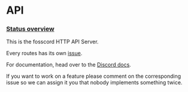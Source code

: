 # API

### [Status overview](https://github.com/discord-open-source/discord-api/projects/2)

This is the fosscord HTTP API Server.

Every routes has its own [issue](https://github.com/fosscord/fosscord-api/issues?q=is%3Aopen+is%3Aissue+label%3ARoute).

For documentation, head over to the [Discord docs](https://discord.dev).

If you want to work on a feature please comment on the corresponding issue so we can assign it you that nobody implements something twice.
